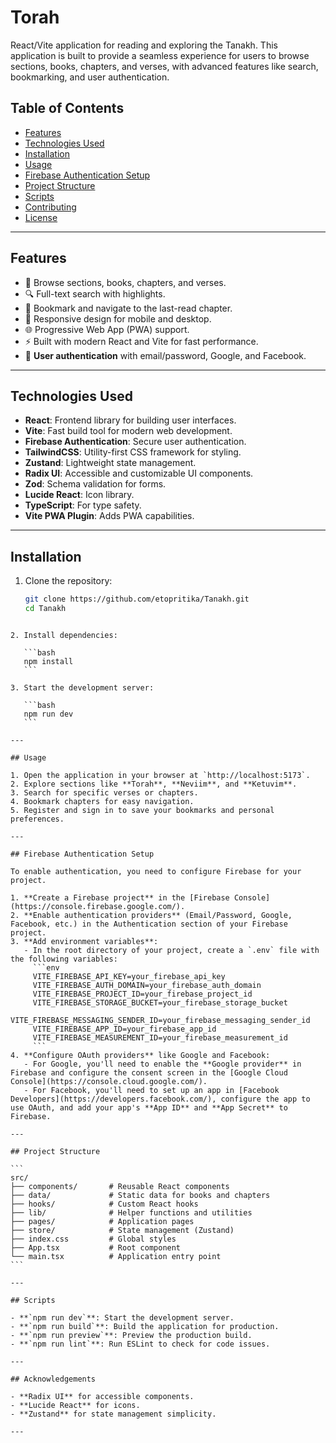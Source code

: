 # Torah

React/Vite application for reading and exploring the Tanakh. This application is built to provide a seamless experience for users to browse sections, books, chapters, and verses, with advanced features like search, bookmarking, and user authentication.

## Table of Contents

- [Features](#features)
- [Technologies Used](#technologies-used)
- [Installation](#installation)
- [Usage](#usage)
- [Firebase Authentication Setup](#firebase-authentication-setup)
- [Project Structure](#project-structure)
- [Scripts](#scripts)
- [Contributing](#contributing)
- [License](#license)

---

## Features

- 📖 Browse sections, books, chapters, and verses.
- 🔍 Full-text search with highlights.
- 📑 Bookmark and navigate to the last-read chapter.
- 📱 Responsive design for mobile and desktop.
- 🌐 Progressive Web App (PWA) support.
- ⚡ Built with modern React and Vite for fast performance.
- 🔐 **User authentication** with email/password, Google, and Facebook.

---

## Technologies Used

- **React**: Frontend library for building user interfaces.
- **Vite**: Fast build tool for modern web development.
- **Firebase Authentication**: Secure user authentication.
- **TailwindCSS**: Utility-first CSS framework for styling.
- **Zustand**: Lightweight state management.
- **Radix UI**: Accessible and customizable UI components.
- **Zod**: Schema validation for forms.
- **Lucide React**: Icon library.
- **TypeScript**: For type safety.
- **Vite PWA Plugin**: Adds PWA capabilities.

---

## Installation

1. Clone the repository:

   ```bash
   git clone https://github.com/etopritika/Tanakh.git
   cd Tanakh
   ```

````

2. Install dependencies:

   ```bash
   npm install
   ```

3. Start the development server:

   ```bash
   npm run dev
   ```

---

## Usage

1. Open the application in your browser at `http://localhost:5173`.
2. Explore sections like **Torah**, **Neviim**, and **Ketuvim**.
3. Search for specific verses or chapters.
4. Bookmark chapters for easy navigation.
5. Register and sign in to save your bookmarks and personal preferences.

---

## Firebase Authentication Setup

To enable authentication, you need to configure Firebase for your project.

1. **Create a Firebase project** in the [Firebase Console](https://console.firebase.google.com/).
2. **Enable authentication providers** (Email/Password, Google, Facebook, etc.) in the Authentication section of your Firebase project.
3. **Add environment variables**:
   - In the root directory of your project, create a `.env` file with the following variables:
     ```env
     VITE_FIREBASE_API_KEY=your_firebase_api_key
     VITE_FIREBASE_AUTH_DOMAIN=your_firebase_auth_domain
     VITE_FIREBASE_PROJECT_ID=your_firebase_project_id
     VITE_FIREBASE_STORAGE_BUCKET=your_firebase_storage_bucket
     VITE_FIREBASE_MESSAGING_SENDER_ID=your_firebase_messaging_sender_id
     VITE_FIREBASE_APP_ID=your_firebase_app_id
     VITE_FIREBASE_MEASUREMENT_ID=your_firebase_measurement_id
     ```
4. **Configure OAuth providers** like Google and Facebook:
   - For Google, you'll need to enable the **Google provider** in Firebase and configure the consent screen in the [Google Cloud Console](https://console.cloud.google.com/).
   - For Facebook, you'll need to set up an app in [Facebook Developers](https://developers.facebook.com/), configure the app to use OAuth, and add your app's **App ID** and **App Secret** to Firebase.

---

## Project Structure

```
src/
├── components/       # Reusable React components
├── data/             # Static data for books and chapters
├── hooks/            # Custom React hooks
├── lib/              # Helper functions and utilities
├── pages/            # Application pages
├── store/            # State management (Zustand)
├── index.css         # Global styles
├── App.tsx           # Root component
└── main.tsx          # Application entry point
```

---

## Scripts

- **`npm run dev`**: Start the development server.
- **`npm run build`**: Build the application for production.
- **`npm run preview`**: Preview the production build.
- **`npm run lint`**: Run ESLint to check for code issues.

---

## Acknowledgements

- **Radix UI** for accessible components.
- **Lucide React** for icons.
- **Zustand** for state management simplicity.

---
````
